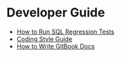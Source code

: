 # Developer Guide

* [How to Run SQL Regression Tests](dev_guide/SQL_REG_TEST.md)
* [Coding Style Guide](dev_guide/CODING_STYLE_GUIDE.md)
* [How to Write GitBook Docs](dev_guide/GITBOOK_MANUAL.md)

